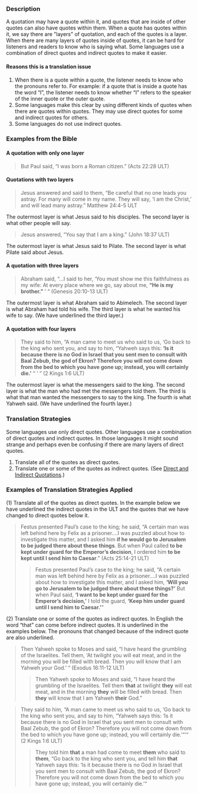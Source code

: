 

### Description

A quotation may have a quote within it, and quotes that are inside of other quotes can also have quotes within them. When a quote has quotes within it, we say there are "layers" of quotation, and each of the quotes is a layer.  When there are many layers of quotes inside of quotes, it can be hard for listeners and readers to know who is saying what. Some languages use a combination of direct quotes and indirect quotes to make it easier.

#### Reasons this is a translation issue

1. When there  is a quote within a quote, the listener needs to know who the pronouns refer to. For example: if a quote that is inside a quote has the word “I”, the listener needs to know whether “I” refers to the speaker of the inner quote or the outer quote.
1. Some languages make this clear by using different kinds of quotes when there are quotes within quotes. They may use direct quotes for some and indirect quotes for others.
1. Some languages do not use indirect quotes.

### Examples from the Bible

#### A quotation with only one layer

> But Paul said, “I was born a Roman citizen.” (Acts 22:28 ULT)

#### Quotations with two layers

> Jesus answered and said to them, “Be careful that no one leads you astray. For many will come in my name. They will say, ‘I am the Christ,’ and will lead many astray.”  Matthew 24:4-5 ULT

The outermost layer is what Jesus said to his disciples.  The second layer is what other people will say.
> Jesus answered, “You say that I am a king.” (John 18:37 ULT)

The outermost layer is what Jesus said to Pilate. The second layer is what Pilate said about Jesus.

#### A quotation with three layers

> Abraham said, “…I said to her, ‘You must show me this faithfulness as my wife: At every place where we go, say about me, **“He is my brother.”** ‘ “   (Genesis 20:10-13 ULT)

The outermost layer is what Abraham said to Abimelech. The second layer is what Abraham had told his wife. The third layer is what he wanted his wife to say. (We have underlined the third layer.)

#### A quotation with four layers

> They said to him, “A man came to meet us who said to us, ‘Go back to the king who sent you, and say to him, “Yahweh says this: **‘Is it because there is no God in Israel that you sent men to consult with Baal Zebub, the god of Ekron? Therefore you will not come down from the bed to which you have gone up; instead, you will certainly die.’** “ ‘ “  (2 Kings 1:6 ULT)

The outermost layer is what the messengers said to the king. The second layer is what the man who had met the messengers told them. The third is what that man wanted the messengers to say to the king. The fourth is what Yahweh said. (We have underlined the fourth layer.)

### Translation Strategies

Some languages use only direct quotes. Other languages use a combination of direct quotes and indirect quotes. In those languages it might sound strange and perhaps even be confusing if there are many layers of direct quotes.

1. Translate all of the quotes as direct quotes.
1. Translate one or some of the quotes as indirect quotes. (See [Direct and Indirect Quotations](../figs-quotations/01.md).)

### Examples of Translation Strategies Applied

(1) Translate all of the quotes as direct quotes. In the example below we have underlined the indirect quotes in the ULT and the quotes that we have changed to direct quotes below it.

> Festus presented Paul’s case to the king; he said, “A certain man was left behind here by Felix as a prisoner.…I was puzzled about how to investigate this matter, and I asked him **if he would go to Jerusalem to be judged there about these things**. But when Paul called **to be kept under guard for the Emperor’s decision**, I ordered him **to be kept until I send him to Caesar**.” (Acts 25:14-21 ULT)  
>> Festus presented Paul’s case to the king; he said, “A certain man was left behind here by Felix as a prisoner.…I was puzzled about how to investigate this matter, and I asked him, **‘Will you  go to Jerusalem to be judged there about these things?’** But when Paul said, **‘I want to be kept under guard for the Emperor’s decision,’** I told the guard, **‘Keep him under guard until I send him to Caesar.’**“

(2) Translate one or some of the quotes as indirect quotes. In English the word “that” can come before indirect quotes. It is underlined in the examples below. The pronouns that changed because of the indirect quote are also underlined.

> Then Yahweh spoke to Moses and said, “I have heard the grumbling of the Israelites. Tell them, ‘At twilight you will eat meat, and in the morning you will be filled with bread. Then you will know that I am Yahweh your God.’ “ (Exodus 16:11-12 ULT)  
>> Then Yahweh spoke to Moses and said, “I have heard the grumbling of the Israelites. Tell them **that** at twilight **they** will eat meat, and in the morning **they** will be filled with bread. Then **they** will know that I am Yahweh **their** God.”
  
> They said to him, “A man came to meet us who said to us, ‘Go back to the king who sent you, and say to him, “Yahweh says this: ‘Is it because there is no God in Israel that you sent men to consult with Baal Zebub, the god of Ekron? Therefore you will not come down from the bed to which you have gone up; instead, you will certainly die.’“‘“ (2 Kings 1:6 ULT)  
>> They told him **that** a man had come to meet **them** who said to **them**, “Go back to the king who sent you, and tell him **that** Yahweh says this:  ‘Is it because there is no God in Israel that you sent men to consult with Baal Zebub, the god of Ekron? Therefore you will not come down from the bed to which you have gone up; instead, you will certainly die.’“

